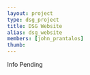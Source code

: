 ```yaml
---
layout: project
type: dsg_project
title: DSG Website
alias: dsg_website
members: [john_prantalos]
thumb:
---
```

Info Pending
